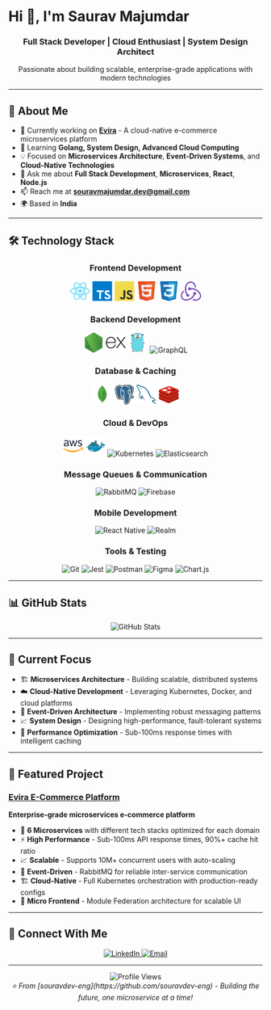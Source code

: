 # Hi 👋, I'm Saurav Majumdar

<div align="center">
  <h3>Full Stack Developer | Cloud Enthusiast | System Design Architect</h3>
  <p>Passionate about building scalable, enterprise-grade applications with modern technologies</p>
</div>

---

## 🚀 About Me

- 🔭 Currently working on [**Evira**](https://github.com/souravdev-eng/evira-ecom) - A cloud-native e-commerce microservices platform
- 🌱 Learning **Golang, System Design, Advanced Cloud Computing**
- 💡 Focused on **Microservices Architecture**, **Event-Driven Systems**, and **Cloud-Native Technologies**
- 💬 Ask me about **Full Stack Development**, **Microservices**, **React**, **Node.js**
- 📫 Reach me at **souravmajumdar.dev@gmail.com**
- 🌍 Based in **India**

---

## 🛠️ Technology Stack

<div align="center">

### Frontend Development
<img src="https://raw.githubusercontent.com/devicons/devicon/master/icons/react/react-original.svg" alt="React" width="40" height="40"> <img src="https://raw.githubusercontent.com/devicons/devicon/master/icons/typescript/typescript-original.svg" alt="TypeScript" width="40" height="40"> <img src="https://raw.githubusercontent.com/devicons/devicon/master/icons/javascript/javascript-original.svg" alt="JavaScript" width="40" height="40"> <img src="https://raw.githubusercontent.com/devicons/devicon/master/icons/html5/html5-original.svg" alt="HTML5" width="40" height="40"> <img src="https://raw.githubusercontent.com/devicons/devicon/master/icons/css3/css3-original.svg" alt="CSS3" width="40" height="40"> <img src="https://raw.githubusercontent.com/devicons/devicon/master/icons/redux/redux-original.svg" alt="Redux" width="40" height="40">

### Backend Development
<img src="https://raw.githubusercontent.com/devicons/devicon/master/icons/nodejs/nodejs-original.svg" alt="Node.js" width="40" height="40"> <img src="https://raw.githubusercontent.com/devicons/devicon/master/icons/express/express-original.svg" alt="Express.js" width="40" height="40"> <img src="https://raw.githubusercontent.com/devicons/devicon/master/icons/go/go-original.svg" alt="Go" width="40" height="40"> <img src="https://www.vectorlogo.zone/logos/graphql/graphql-icon.svg" alt="GraphQL" width="40" height="40">

### Database & Caching
<img src="https://raw.githubusercontent.com/devicons/devicon/master/icons/mongodb/mongodb-original.svg" alt="MongoDB" width="40" height="40"> <img src="https://raw.githubusercontent.com/devicons/devicon/master/icons/postgresql/postgresql-original.svg" alt="PostgreSQL" width="40" height="40"> <img src="https://raw.githubusercontent.com/devicons/devicon/master/icons/mysql/mysql-original.svg" alt="MySQL" width="40" height="40"> <img src="https://raw.githubusercontent.com/devicons/devicon/master/icons/redis/redis-original.svg" alt="Redis" width="40" height="40">

### Cloud & DevOps
<img src="https://raw.githubusercontent.com/devicons/devicon/master/icons/amazonwebservices/amazonwebservices-original.svg" alt="AWS" width="40" height="40"> <img src="https://raw.githubusercontent.com/devicons/devicon/master/icons/docker/docker-original.svg" alt="Docker" width="40" height="40"> <img src="https://www.vectorlogo.zone/logos/kubernetes/kubernetes-icon.svg" alt="Kubernetes" width="40" height="40"> <img src="https://www.vectorlogo.zone/logos/elastic/elastic-icon.svg" alt="Elasticsearch" width="40" height="40">

### Message Queues & Communication
<img src="https://www.vectorlogo.zone/logos/rabbitmq/rabbitmq-icon.svg" alt="RabbitMQ" width="40" height="40"> <img src="https://www.vectorlogo.zone/logos/firebase/firebase-icon.svg" alt="Firebase" width="40" height="40">

### Mobile Development
<img src="https://reactnative.dev/img/header_logo.svg" alt="React Native" width="40" height="40"> <img src="https://raw.githubusercontent.com/bestofjs/bestofjs-webui/8665e8c267a0215f3159df28b33c365198101df5/public/logos/realm.svg" alt="Realm" width="40" height="40">

### Tools & Testing
<img src="https://www.vectorlogo.zone/logos/git-scm/git-scm-icon.svg" alt="Git" width="40" height="40"> <img src="https://www.vectorlogo.zone/logos/jestjsio/jestjsio-icon.svg" alt="Jest" width="40" height="40"> <img src="https://www.vectorlogo.zone/logos/getpostman/getpostman-icon.svg" alt="Postman" width="40" height="40"> <img src="https://www.vectorlogo.zone/logos/figma/figma-icon.svg" alt="Figma" width="40" height="40"> <img src="https://www.chartjs.org/media/logo-title.svg" alt="Chart.js" width="40" height="40">

</div>

---

## 📊 GitHub Stats

<div align="center">
  <img src="https://github-readme-stats.vercel.app/api?username=souravdev-eng&show_icons=true&theme=dark&hide_border=true" alt="GitHub Stats" height="180">
<!--   <img src="https://github-readme-stats.vercel.app/api/top-langs/?username=souravdev-eng&layout=compact&theme=dark&hide_border=true" alt="Top Languages" height="180"> -->
</div>

---

## 🎯 Current Focus

- 🏗️ **Microservices Architecture** - Building scalable, distributed systems
- ☁️ **Cloud-Native Development** - Leveraging Kubernetes, Docker, and cloud platforms
- 🔄 **Event-Driven Architecture** - Implementing robust messaging patterns
- 📈 **System Design** - Designing high-performance, fault-tolerant systems
- 🚀 **Performance Optimization** - Sub-100ms response times with intelligent caching

---

## 🌟 Featured Project

### [Evira E-Commerce Platform](https://github.com/souravdev-eng/evira-ecom)
**Enterprise-grade microservices e-commerce platform**

- 🏪 **6 Microservices** with different tech stacks optimized for each domain
- ⚡ **High Performance** - Sub-100ms API response times, 90%+ cache hit ratio
- 📈 **Scalable** - Supports 10M+ concurrent users with auto-scaling
- 🔄 **Event-Driven** - RabbitMQ for reliable inter-service communication
- 🏗️ **Cloud-Native** - Full Kubernetes orchestration with production-ready configs
- 🎨 **Micro Frontend** - Module Federation architecture for scalable UI

---

## 🤝 Connect With Me

<div align="center">
  <a href="https://www.linkedin.com/in/majumdarsourav/" target="_blank">
    <img src="https://img.shields.io/badge/LinkedIn-0077B5?style=for-the-badge&logo=linkedin&logoColor=white" alt="LinkedIn"/>
  </a>
  <a href="mailto:souravmajumdar.dev@gmail.com">
    <img src="https://img.shields.io/badge/Email-D14836?style=for-the-badge&logo=gmail&logoColor=white" alt="Email"/>
  </a>
</div>

---

<div align="center">
  <img src="https://komarev.com/ghpvc/?username=souravdev-eng&style=flat-square&color=blue" alt="Profile Views"/>
</div>

<div align="center">
  <i>⭐ From [souravdev-eng](https://github.com/souravdev-eng) - Building the future, one microservice at a time!</i>
</div>
